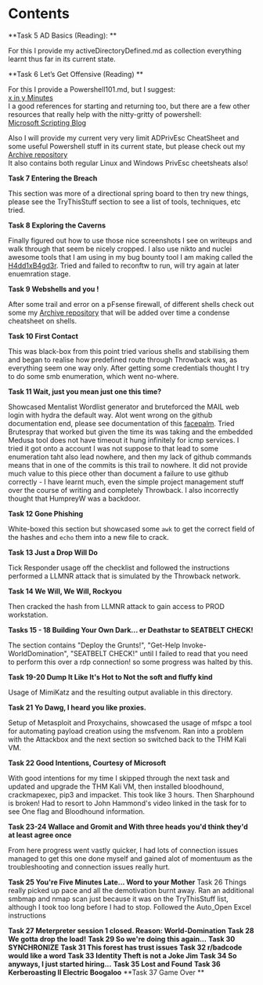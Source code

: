 # Contents

**Task 5 AD Basics (Reading): **  

For this I provide my activeDirectoryDefined.md as collection everything learnt thus far in its current state.

**Task 6 Let’s Get Offensive (Reading) **

For this I provide a Powershell101.md, but I suggest:  
[x in y Minutes](https://learnxinyminutes.com/docs/powershell/)  
I a good references for starting and returning too, but there are a few other resources that really help with the nitty-gritty of powershell:  
[Microsoft Scripting Blog](https://devblogs.microsoft.com/scripting/)  

Also I will provide my current very very limit ADPrivEsc CheatSheet and some useful Powershell stuff in its current state, but please check out my [Archive repository](https://github.com/7RU7H/Archive)  
It also contains both regular Linux and Windows PrivEsc cheetsheats also! 

**Task 7 Entering the Breach**

This section was more of a directional spring board to then try new things, please see the TryThisStuff section to see a list of tools, techniques, etc tried. 

**Task 8 Exploring the Caverns**

Finally figured out how to use those nice screenshots I see on writeups and walk through that seem be nicely cropped. I also use nikto and nuclei awesome tools that I am using in my bug bounty tool I am making called the [H4dd1xB4gd3r](https://github.com/7RU7H/H4dd1xB4dg3r). Tried and failed to reconftw to run, will try again at later enuemration stage.

**Task 9  Webshells and you !**

After some trail and error on a pFsense firewall, of different shells check out some my [Archive repository](https://github.com/7RU7H/Archive/shells.md) that will be added over time a condense cheatsheet on shells. 

**Task 10 First Contact**

This was black-box from this point tried various shells and stabilising them and began to realise how predefined route through Throwback was, as everything seem one way only. After getting some credentials thought I try to do some smb enumeration, which went no-where. 

**Task 11 Wait, just you mean just one this time?**

Showcased Mentalist Wordlist generator and bruteforced the MAIL web login with hydra the default way. Alot went wrong on the github documentation end, please see documentation of this [facepalm](Wait-just-you-mean-just-one-this-time/Waitwhathappened). Tried Brutespray that worked but given the time its was taking and the embedded Medusa tool does not have timeout it hung infinitely for icmp services. I tried it got onto a account I was not suppose to that lead to some enumeration taht also lead nowhere, and then my lack of github commands means that in one of the commits is this trail to nowhere. It did not provide much value to this piece other than document a failure to use github correctly - I have learnt much, even the simple project management stuff over the course of writing and completely Throwback. I also incorrectly thought that HumpreyW was a backdoor.

**Task 12 Gone Phishing**

White-boxed this section but showcased some `awk` to get the correct field of the hashes and `echo` them into a new file to crack.

**Task 13 Just a Drop Will Do** 

Tick Responder usage off the checklist and followed the instructions performed a LLMNR attack that is simulated by the Throwback network.

**Task 14 We Will, We Will, Rockyou**

Then cracked the hash from LLMNR attack to gain access to PROD workstation.

**Tasks 15 - 18 Building Your Own Dark... er Deathstar to SEATBELT CHECK!**

The section contains "Deploy the Grunts!", "Get-Help Invoke-WorldDomination", "SEATBELT CHECK!" until I failed to read that you need to perform this over a rdp connection! so some progress was halted by this.

**Task 19-20  Dump It Like It's Hot to Not the soft and fluffy kind**

Usage of MimiKatz and the resulting output avaliable in this directory. 

**Task 21 Yo Dawg, I heard you like proxies.**

Setup of Metasploit and Proxychains, showcased the usage of mfspc a tool for automating payload creation using the msfvenom. Ran into a problem with the Attackbox and the next section so switched back to the THM Kali VM. 

**Task 22 Good Intentions, Courtesy of Microsoft**

With good intentions for my time I skipped through the next task and updated and upgrade the THM Kali VM, then installed bloodhound, crackmapexec, pip3 and impacket. This took like 3 hours. Then Sharphound is broken! Had to resort to John Hammond's video linked in the task for to see One flag and Bloodhound information.

**Task 23-24  Wallace and Gromit and With three heads you'd think they'd at least agree once**

From here progress went vastly quicker, I had lots of connection issues managed to get this one done myself and gained alot of momentuum as the troubleshooting and connection issues really hurt.

**Task 25 You're Five Minutes Late... Word to your Mother** Task 26
Things really picked up pace and all the demotivation burnt away. Ran an additional smbmap and nmap scan just because it was on the TryThisStuff list, although I took too long before I had to stop. Followed the Auto_Open Excel instructions 



**Task 27 Meterpreter session 1 closed. Reason: World-Domination**
**Task 28 We gotta drop the load!**
**Task 29 So we're doing this again...**
**Task 30 SYNCHRONIZE**
**Task 31 This forest has trust issues**
**Task 32 r/badcode would like a word**
**Task 33 Identity Theft is not a Joke Jim**
**Task 34 So anyways, I just started hiring...**
**Task 35 Lost and Found**
**Task 36 Kerberoasting II Electric Boogaloo**
**Task 37 Game Over **
